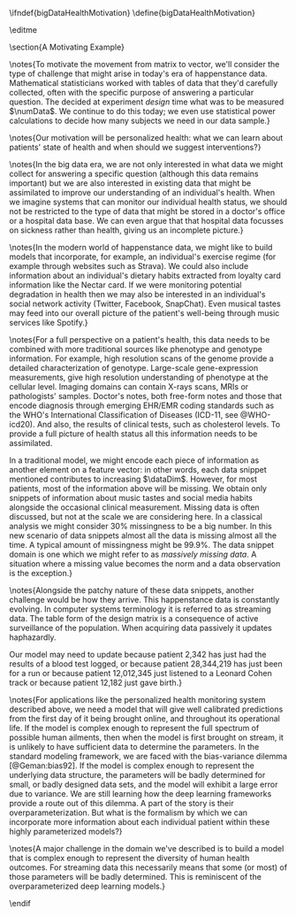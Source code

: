 \ifndef{bigDataHealthMotivation}
\define{bigDataHealthMotivation}

\editme

\section{A Motivating Example}

\notes{To motivate the movement from matrix to vector, we'll consider the type of challenge that might arise in today's era of happenstance data. Mathematical statisticians worked with tables of data that they'd carefully collected, often with
the specific purpose of answering a particular question. The decided
at experiment *design* time what was to be measured $\numData$. We continue to do this today; we even use statistical power calculations to decide how many subjects we need in our data sample.}

\notes{Our motivation will be personalized health: what we can learn
about patients' state of health and when should we suggest
interventions?}

\notes{In the big data era, we are not only interested in what
data we might collect for answering a specific question (although this data remains important) but we are also interested in
existing data that might be assimilated to improve our understanding
of an individual's health. When we imagine systems that can monitor our individual health status, we should not be restricted to the type of data
that might be stored in a doctor's office or a hospital data
base. We can even argue that that hospital data focusses on sickness
rather than health, giving us an incomplete picture.}

\notes{In the modern world of happenstance data, we might like to build models
that incorporate, for example, an individual's exercise regime (for example through
websites such as Strava). We could also include information
about an individual's dietary habits extracted from loyalty card
information like the Nectar card. If we were monitoring potential
degradation in health then we may also be interested in an
individual's social network activity (Twitter, Facebook,
SnapChat). Even musical tastes may feed into our overall picture of
the patient's well-being through music services like Spotify.}

\notes{For a full perspective on a patient's health, this data needs to be
combined with more traditional sources like phenotype and genotype
information. For example, high resolution scans of the genome
provide a detailed characterization of genotype. Large-scale gene-expression measurements, give high resolution understanding of phenotype at
the cellular level. Imaging domains can contain X-rays scans, MRIs or pathologists' samples. Doctor's
notes, both free-form notes and those that encode diagnosis through emerging EHR/EMR coding standards such as the WHO's International Classification of Diseases (ICD-11, see @WHO-icd20). And also, the results of clinical tests, such as cholesterol levels. To
provide a full picture of health status all this information needs to
be assimilated. 

In a traditional model, we might encode each piece of information as
another element on a feature vector: in other words, each data snippet mentioned contributes to increasing $\dataDim$.  However, for most patients,
most of the information above will be missing. We obtain only snippets of information about music tastes and social media habits alongside the occasional clinical measurement. Missing data is often discussed, but not at the scale we are considering here. In a classical analysis we might consider 30% missingness to be a big number. In this new scenario of data snippets almost all the data is missing almost all the time. A typical amount of missingness might be 99.9%. The data snippet domain is one which we might refer to as *massively missing data*. A situation
where a missing value becomes the norm and a data observation is the exception.}

\notes{Alongside the patchy nature of these data snippets, another challenge would be how they arrive. This happenstance data is constantly evolving. In computer systems terminology it is referred to as streaming data. The table form of the design matrix is a consequence of active surveillance of the population. When acquiring data passively it updates haphazardly. 

Our model may need to update because patient 2,342 has just had the results of a
blood test logged, or because patient 28,344,219 has just been for a
run or because patient 12,012,345 just listened to a Leonard Cohen
track or because patient 12,182 just gave birth.}

\notes{For applications like the personalized health monitoring system
described above, we need a model that will give well calibrated
predictions from the first day of it being brought online, and
throughout its operational life. If the model is complex enough to
represent the full spectrum of possible human ailments, then when the
model is first brought on stream, it is unlikely to have sufficient
data to determine the parameters. In the standard modeling framework,
we are faced with the bias-variance dilemma [@Geman:bias92]. If the model is complex enough to represent the
underlying data structure, the parameters will be badly determined for
small, or badly designed data sets, and the model will exhibit a large
error due to variance. We are still learning how the deep learning frameworks provide a route out of this dilemma. A part of the story is their overparameterization. But what is the formalism by which we can incorporate more information about each individual patient within these highly parameterized models?}

\notes{A major challenge in the domain we've described is to build a model
that is complex enough to represent the diversity of human health
outcomes. For streaming data this necessarily means that some (or most) of those
parameters will be badly determined. This is reminiscent of the overparameterized deep learning models.}

\endif
